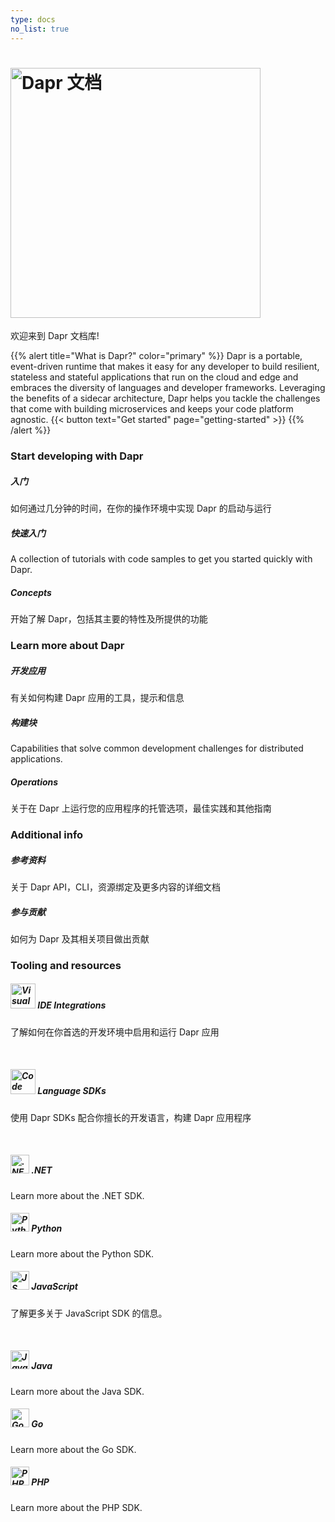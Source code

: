 ```yaml
---
type: docs
no_list: true
---
```


# <img src="/images/home-title.png" alt="Dapr 文档" width=400>

欢迎来到 Dapr 文档库!


{{% alert title="What is Dapr?" color="primary" %}}
Dapr is a portable, event-driven runtime that makes it easy for any developer to build resilient, stateless and stateful applications that run on the cloud and edge and embraces the diversity of languages and developer frameworks. Leveraging the benefits of a sidecar architecture, Dapr helps you tackle the challenges that come with building microservices and keeps your code platform agnostic.
{{< button text="Get started" page="getting-started" >}}
{{% /alert %}}


### Start developing with Dapr

<div class="card-deck">
  <div class="card">
    <div class="card-body">
      <h5 class="card-title"><b>入门</b></h5>
      <p class="card-text">如何通过几分钟的时间，在你的操作环境中实现 Dapr 的启动与运行</p>
      <a href="{{< ref getting-started >}}" class="stretched-link"></a>
    </div>
  </div>
  <div class="card">
    <div class="card-body">
      <h5 class="card-title"><b>快速入门</b></h5>
      <p class="card-text">A collection of tutorials with code samples to get you started quickly with Dapr.</p>
      <a href="{{< ref quickstarts >}}" class="stretched-link"></a>
    </div>
  </div>
  <div class="card">
    <div class="card-body">
      <h5 class="card-title"><b>Concepts</b></h5>
      <p class="card-text">开始了解 Dapr，包括其主要的特性及所提供的功能</p>
      <a href="{{< ref concepts >}}" class="stretched-link"></a>
    </div>
  </div>
</div>

### Learn more about Dapr

<div class="card-deck">
  <div class="card">
    <div class="card-body">
      <h5 class="card-title"><b>开发应用</b></h5>
      <p class="card-text">有关如何构建 Dapr 应用的工具，提示和信息</p>
      <a href="{{< ref developing-applications >}}" class="stretched-link"></a>
    </div>
  </div>
  <div class="card">
    <div class="card-body">
      <h5 class="card-title"><b>构建块</b></h5>
      <p class="card-text">Capabilities that solve common development challenges for distributed applications.</p>
      <a href="{{< ref building-blocks-concept >}}" class="stretched-link"></a>
    </div>
  </div>
  <div class="card">
    <div class="card-body">
      <h5 class="card-title"><b>Operations</b></h5>
      <p class="card-text">关于在 Dapr 上运行您的应用程序的托管选项，最佳实践和其他指南</p>
      <a href="{{< ref operations >}}" class="stretched-link"></a>
    </div>
  </div>
</div>

### Additional info

<div class="card-deck">
  <div class="card">
    <div class="card-body">
      <h5 class="card-title"><b>参考资料</b></h5>
      <p class="card-text">关于 Dapr API，CLI，资源绑定及更多内容的详细文档</p>
      <a href="{{< ref reference >}}" class="stretched-link"></a>
    </div>
  </div>
  <div class="card">
    <div class="card-body">
      <h5 class="card-title"><b>参与贡献</b></h5>
      <p class="card-text">如何为 Dapr 及其相关项目做出贡献</p>
      <a href="{{< ref contributing >}}" class="stretched-link"></a>
    </div>
  </div>
</div>

### Tooling and resources

<div class="card-deck">
  <div class="card">
    <div class="card-body">
      <h5 class="card-title">
        <img src="/images/homepage/vscode.svg" alt="Visual Studio Code" width=40>
        <b>IDE Integrations</b>
      </h5>
      <p class="card-text">
        了解如何在你首选的开发环境中启用和运行 Dapr 应用
      </p>
      <a href="{{< ref ides >}}" class="stretched-link"></a>
    </div>
  </div>
</div>

<br>
<div class="card-deck">
<div class="card">
    <div class="card-body">
      <h5 class="card-title">
        <img src="/images/homepage/code.svg" alt="Code icon" width=40>
        <b>Language SDKs</b>
      </h5>
      <p class="card-text">
        使用 Dapr SDKs 配合你擅长的开发语言，构建 Dapr 应用程序
      </p>
      <a href="{{< ref sdks >}}" class="stretched-link"></a>
    </div>
  </div>
</div>

<br>
<div class="card-deck">
  <div class="card">
    <div class="card-body">
      <h5 class="card-title">
        <img src="/images/homepage/dotnet.png" alt=".NET logo" width=30>
        <b>.NET</b>
      </h5>
      <p class="card-text">
        Learn more about the .NET SDK.
      </p>
      <a href="{{< ref dotnet >}}" class="stretched-link"></a>
    </div>
  </div>
  <div class="card">
    <div class="card-body">
      <h5 class="card-title">
        <img src="/images/homepage/python.png" alt="Python logo" width=30>
        <b>Python</b>
      </h5>
      <p class="card-text">
        Learn more about the Python SDK.
      </p>
      <a href="{{< ref python >}}" class="stretched-link"></a>
    </div>
  </div>
  <div class="card">
    <div class="card-body">
      <h5 class="card-title">
        <img src="/images/homepage/javascript.png" alt="JS logo" width=30>
        <b>JavaScript</b>
      </h5>
      <p class="card-text">
        了解更多关于 JavaScript SDK 的信息。
      </p>
      <a href="{{< ref js >}}" class="stretched-link"></a>
    </div>
  </div>
</div>

<br>
<div class="card-deck">
<div class="card">
    <div class="card-body">
      <h5 class="card-title">
        <img src="/images/homepage/javalang.png" alt="Java logo" width=30>
        <b>Java</b>
      </h5>
      <p class="card-text">
        Learn more about the Java SDK.
      </p>
      <a href="{{< ref java >}}" class="stretched-link"></a>
    </div>
  </div>
  <div class="card">
    <div class="card-body">
      <h5 class="card-title">
        <img src="/images/homepage/golang.svg" alt="Go logo" width=30>
        <b>Go</b>
      </h5>
      <p class="card-text">
        Learn more about the Go SDK.
      </p>
      <a href="{{< ref go >}}" class="stretched-link"></a>
    </div>
  </div>
  <div class="card">
    <div class="card-body">
      <h5 class="card-title">
        <img src="/images/homepage/php.png" alt="PHP logo" width=30>
        <b>PHP</b>
      </h5>
      <p class="card-text">
        Learn more about the PHP SDK.
      </p>
      <a href="{{< ref php >}}" class="stretched-link"></a>
    </div>
  </div>
</div>
